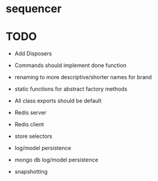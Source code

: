 # sequencer

# TODO
 * Add Disposers
 * Commands should implement done function
 * renaming to more descriptive/shorter names for brand
 * static functions for abstract factory methods
 * All class exports should be default

 * Redis server
 * Redis client
 * store selectors
 * log/model persistence
 * mongo db log/model persistence
 * snapshotting
